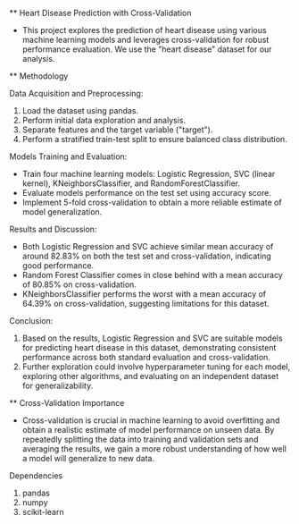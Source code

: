 ** Heart Disease Prediction with Cross-Validation
* This project explores the prediction of heart disease using various machine learning models and leverages cross-validation for robust performance evaluation. We use the "heart disease" dataset for our analysis.

** Methodology

Data Acquisition and Preprocessing:
1. Load the dataset using pandas.
2. Perform initial data exploration and analysis.
3. Separate features and the target variable ("target").
4. Perform a stratified train-test split to ensure balanced class distribution.

Models Training and Evaluation:
* Train four machine learning models: Logistic Regression, SVC (linear kernel), KNeighborsClassifier, and RandomForestClassifier.
* Evaluate models performance on the test set using accuracy score.
* Implement 5-fold cross-validation to obtain a more reliable estimate of model generalization.

Results and Discussion:
* Both Logistic Regression and SVC achieve similar mean accuracy of around 82.83% on both the test set and cross-validation, indicating good performance.
* Random Forest Classifier comes in close behind with a mean accuracy of 80.85% on cross-validation.
* KNeighborsClassifier performs the worst with a mean accuracy of 64.39% on cross-validation, suggesting limitations for this dataset.

Conclusion:
1. Based on the results, Logistic Regression and SVC are suitable models for predicting heart disease in this dataset, demonstrating consistent performance across both standard evaluation and cross-validation.
2. Further exploration could involve hyperparameter tuning for each model, exploring other algorithms, and evaluating on an independent dataset for generalizability.

** Cross-Validation Importance
* Cross-validation is crucial in machine learning to avoid overfitting and obtain a realistic estimate of model performance on unseen data. By repeatedly splitting the data into training and validation sets and averaging the results, we gain a more robust understanding of how well a model will generalize to new data.

Dependencies
1. pandas
2. numpy
3. scikit-learn
